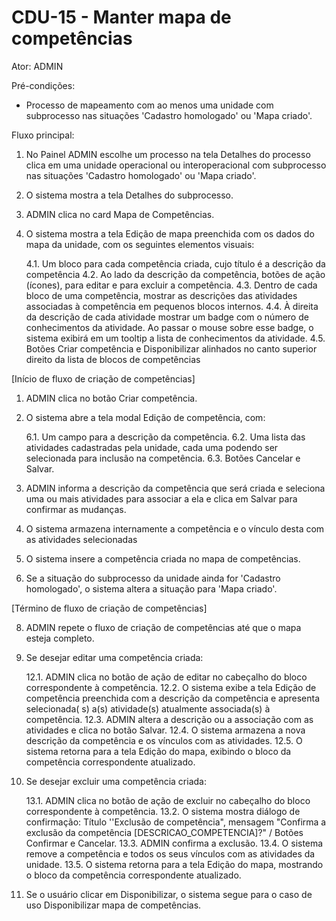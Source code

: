 # CDU-15 - Manter mapa de competências

Ator: ADMIN

Pré-condições:
- Processo de mapeamento com ao menos uma unidade com subprocesso nas situações 'Cadastro homologado' ou 'Mapa criado'.

Fluxo principal:

1. No Painel ADMIN escolhe um processo na tela Detalhes do processo clica em uma unidade operacional ou interoperacional
   com subprocesso nas situações 'Cadastro homologado' ou 'Mapa criado'.
2. O sistema mostra a tela Detalhes do subprocesso.
3. ADMIN clica no card Mapa de Competências.
4. O sistema mostra a tela Edição de mapa preenchida com os dados do mapa da unidade, com os seguintes elementos
   visuais:

   4.1. Um bloco para cada competência criada, cujo título é a descrição da competência
   4.2. Ao lado da descrição da competência, botões de ação (ícones), para editar e para excluir a competência.
   4.3. Dentro de cada bloco de uma competência, mostrar as descrições das atividades associadas à competência em
   pequenos blocos internos.
   4.4. À direita da descrição de cada atividade mostrar um badge com o número de conhecimentos da atividade. Ao passar
   o mouse sobre esse badge, o sistema exibirá em um tooltip a lista de conhecimentos da atividade.
   4.5. Botões Criar competência e Disponibilizar alinhados no canto superior direito da lista de blocos de competências
   
[Início de fluxo de criação de competências]

1. ADMIN clica no botão Criar competência.
2. O sistema abre a tela modal Edição de competência, com:

   6.1. Um campo para a descrição da competência.
   6.2. Uma lista das atividades cadastradas pela unidade, cada uma podendo ser selecionada para inclusão na
   competência.
   6.3. Botões Cancelar e Salvar.

3. ADMIN informa a descrição da competência que será criada e seleciona uma ou mais atividades para associar a ela e
   clica em Salvar para confirmar as mudanças.
4. O sistema armazena internamente a competência e o vínculo desta com as atividades selecionadas
5. O sistema insere a competência criada no mapa de competências.
6. Se a situação do subprocesso da unidade ainda for 'Cadastro homologado', o sistema altera a situação para 'Mapa
   criado'.

[Término de fluxo de criação de competências]

8. ADMIN repete o fluxo de criação de competências até que o mapa esteja completo.
8. Se desejar editar uma competência criada:

   12.1. ADMIN clica no botão de ação de editar no cabeçalho do bloco correspondente à competência.
   12.2. O sistema exibe a tela Edição de competência preenchida com a descrição da competência e apresenta selecionada(
   s) a(s) atividade(s) atualmente associada(s) à competência.
   12.3. ADMIN altera a descrição ou a associação com as atividades e clica no botão Salvar.
   12.4. O sistema armazena a nova descrição da competência e os vínculos com as atividades.
   12.5. O sistema retorna para a tela Edição do mapa, exibindo o bloco da competência correspondente atualizado.

9. Se desejar excluir uma competência criada:

   13.1. ADMIN clica no botão de ação de excluir no cabeçalho do bloco correspondente à competência.
   13.2. O sistema mostra diálogo de confirmação: Título ''Exclusão de competência", mensagem "Confirma a exclusão da
   competência [DESCRICAO_COMPETENCIA]?" / Botões Confirmar e Cancelar.
   13.3. ADMIN confirma a exclusão.
   13.4. O sistema remove a competência e todos os seus vínculos com as atividades da unidade.
   13.5. O sistema retorna para a tela Edição do mapa, mostrando o bloco da competência correspondente atualizado.

10. Se o usuário clicar em Disponibilizar, o sistema segue para o caso de uso Disponibilizar mapa de competências.